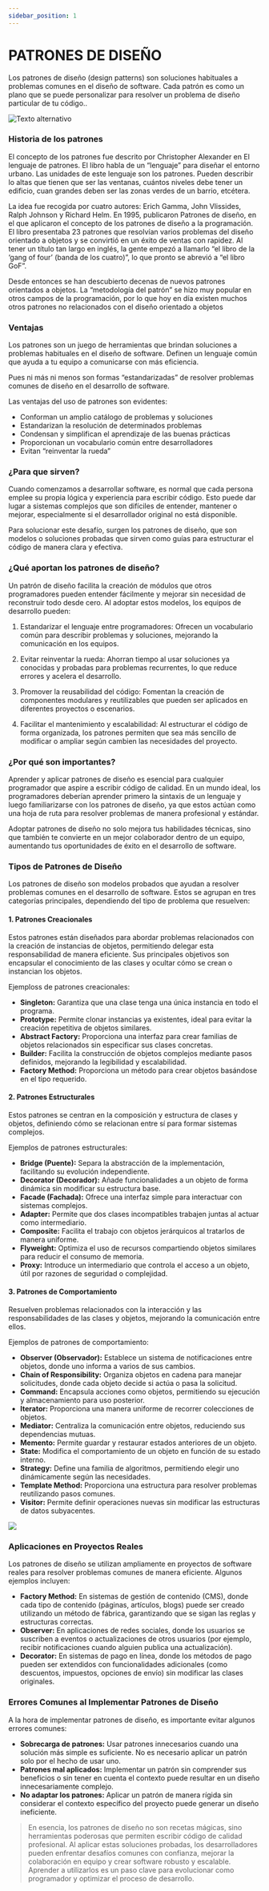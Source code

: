 ```yaml
---
sidebar_position: 1
---
```


# PATRONES DE DISEÑO
Los patrones de diseño (design patterns) son soluciones
habituales a problemas comunes en el diseño de
software. Cada patrón es como un plano que se
puede personalizar para resolver un problema de
diseño particular de tu código..

![Texto alternativo](https://binnariumedu.com/images/1.png "Título alternativo")


### Historia de los patrones
El concepto de los patrones fue descrito por Christopher Alexander en El lenguaje de patrones. El libro habla de un “lenguaje” para diseñar el entorno urbano. Las unidades de este lenguaje son los patrones. Pueden describir lo altas que tienen que ser las ventanas, cuántos niveles debe tener un edificio, cuan grandes deben ser las zonas verdes de un barrio, etcétera.

La idea fue recogida por cuatro autores: Erich Gamma, John Vlissides, Ralph Johnson y Richard Helm. En 1995, publicaron Patrones de diseño, en el que aplicaron el concepto de los patrones de diseño a la programación. El libro presentaba 23 patrones que resolvían varios problemas del diseño orientado a objetos y se convirtió en un éxito de ventas con rapidez. Al tener un título tan largo en inglés, la gente empezó a llamarlo “el libro de la ‘gang of four’ (banda de los cuatro)”, lo que pronto se abrevió a “el libro GoF”.

Desde entonces se han descubierto decenas de nuevos patrones orientados a objetos. La “metodología del patrón” se hizo muy popular en otros campos de la programación, por lo que hoy en día existen muchos otros patrones no relacionados con el diseño orientado a objetos

### Ventajas

Los patrones son un juego de herramientas que
brindan soluciones a problemas habituales
en el diseño de software. Definen un
lenguaje común que ayuda a tu
equipo a comunicarse
con más eficiencia.

Pues ni más ni menos son formas “estandarizadas” de resolver problemas comunes de diseño en el desarrollo de software.

Las ventajas del uso de patrones son evidentes:

  * Conforman un amplio catálogo de problemas y soluciones
  * Estandarizan la resolución de determinados problemas
  * Condensan y simplifican el aprendizaje de las buenas prácticas
  * Proporcionan un vocabulario común entre desarrolladores
  * Evitan “reinventar la rueda”


### ¿Para que sirven?

Cuando comenzamos a desarrollar software, es normal que cada persona emplee su propia lógica y experiencia para escribir código. Esto puede dar lugar a sistemas complejos que son difíciles de entender, mantener o mejorar, especialmente si el desarrollador original no está disponible.

Para solucionar este desafío, surgen los patrones de diseño, que son modelos o soluciones probadas que sirven como guías para estructurar el código de manera clara y efectiva.

### ¿Qué aportan los patrones de diseño?

Un patrón de diseño facilita la creación de módulos que otros programadores pueden entender fácilmente y mejorar sin necesidad de reconstruir todo desde cero. Al adoptar estos modelos, los equipos de desarrollo pueden:

1. Estandarizar el lenguaje entre programadores: Ofrecen un vocabulario común para describir problemas y soluciones, mejorando la comunicación en los equipos.

2. Evitar reinventar la rueda: Ahorran tiempo al usar soluciones ya conocidas y probadas para problemas recurrentes, lo que reduce errores y acelera el desarrollo.

3. Promover la reusabilidad del código: Fomentan la creación de componentes modulares y reutilizables que pueden ser aplicados en diferentes proyectos o escenarios.

4. Facilitar el mantenimiento y escalabilidad: Al estructurar el código de forma organizada, los patrones permiten que sea más sencillo de modificar o ampliar según cambien las necesidades del proyecto.

### ¿Por qué son importantes?
Aprender y aplicar patrones de diseño es esencial para cualquier programador que aspire a escribir código de calidad. En un mundo ideal, los programadores deberían aprender primero la sintaxis de un lenguaje y luego familiarizarse con los patrones de diseño, ya que estos actúan como una hoja de ruta para resolver problemas de manera profesional y estándar.

Adoptar patrones de diseño no solo mejora tus habilidades técnicas, sino que también te convierte en un mejor colaborador dentro de un equipo, aumentando tus oportunidades de éxito en el desarrollo de software.

### Tipos de Patrones de Diseño
Los patrones de diseño son modelos probados que ayudan a resolver problemas comunes en el desarrollo de software. Estos se agrupan en tres categorías principales, dependiendo del tipo de problema que resuelven:

####  1. Patrones Creacionales

Estos patrones están diseñados para abordar problemas relacionados con la creación de instancias de objetos, permitiendo delegar esta responsabilidad de manera eficiente. Sus principales objetivos son encapsular el conocimiento de las clases y ocultar cómo se crean o instancian los objetos.

Ejemploss de patrones creacionales:

* **Singleton:** Garantiza que una clase tenga una única instancia en todo el programa.
* **Prototype:** Permite clonar instancias ya existentes, ideal para evitar la creación repetitiva de objetos similares.
* **Abstract Factory:** Proporciona una interfaz para crear familias de objetos relacionados sin especificar sus clases concretas.
* **Builder:** Facilita la construcción de objetos complejos mediante pasos definidos, mejorando la legibilidad y escalabilidad.
* **Factory Method:** Proporciona un método para crear objetos basándose en el tipo requerido.

#### 2. Patrones Estructurales

Estos patrones se centran en la composición y estructura de clases y objetos, definiendo cómo se relacionan entre sí para formar sistemas complejos.

Ejemplos de patrones estructurales:

* **Bridge (Puente):** Separa la abstracción de la implementación, facilitando su evolución independiente.
* **Decorator (Decorador):** Añade funcionalidades a un objeto de forma dinámica sin modificar su estructura base.
* **Facade (Fachada):** Ofrece una interfaz simple para interactuar con sistemas complejos.
* **Adapter:** Permite que dos clases incompatibles trabajen juntas al actuar como intermediario.
* **Composite:** Facilita el trabajo con objetos jerárquicos al tratarlos de manera uniforme.
* **Flyweight:** Optimiza el uso de recursos compartiendo objetos similares para reducir el consumo de memoria.
* **Proxy:** Introduce un intermediario que controla el acceso a un objeto, útil por razones de seguridad o complejidad.

#### 3. Patrones de Comportamiento
Resuelven problemas relacionados con la interacción y las responsabilidades de las clases y objetos, mejorando la comunicación entre ellos.

Ejemplos de patrones de comportamiento:

* **Observer (Observador):** Establece un sistema de notificaciones entre objetos, donde uno informa a varios de sus cambios.
* **Chain of Responsibility:** Organiza objetos en cadena para manejar solicitudes, donde cada objeto decide si actúa o pasa la solicitud.
* **Command:** Encapsula acciones como objetos, permitiendo su ejecución y almacenamiento para uso posterior.
* **Iterator:** Proporciona una manera uniforme de recorrer colecciones de objetos.
* **Mediator:** Centraliza la comunicación entre objetos, reduciendo sus dependencias mutuas.
* **Memento:** Permite guardar y restaurar estados anteriores de un objeto.
* **State:** Modifica el comportamiento de un objeto en función de su estado interno.
* **Strategy:** Define una familia de algoritmos, permitiendo elegir uno dinámicamente según las necesidades.
* **Template Method:** Proporciona una estructura para resolver problemas reutilizando pasos comunes.
* **Visitor:** Permite definir operaciones nuevas sin modificar las estructuras de datos subyacentes.

![](https://profile.es/wp-content/media/Patrones-de-diseno-de-software.png)

### Aplicaciones en Proyectos Reales

Los patrones de diseño se utilizan ampliamente en proyectos de software reales para resolver problemas comunes de manera eficiente. Algunos ejemplos incluyen:

- **Factory Method:** En sistemas de gestión de contenido (CMS), donde cada tipo de contenido (páginas, artículos, blogs) puede ser creado utilizando un método de fábrica, garantizando que se sigan las reglas y estructuras correctas.
- **Observer:** En aplicaciones de redes sociales, donde los usuarios se suscriben a eventos o actualizaciones de otros usuarios (por ejemplo, recibir notificaciones cuando alguien publica una actualización).
- **Decorator:** En sistemas de pago en línea, donde los métodos de pago pueden ser extendidos con funcionalidades adicionales (como descuentos, impuestos, opciones de envío) sin modificar las clases originales.

### Errores Comunes al Implementar Patrones de Diseño

A la hora de implementar patrones de diseño, es importante evitar algunos errores comunes:

- **Sobrecarga de patrones:** Usar patrones innecesarios cuando una solución más simple es suficiente. No es necesario aplicar un patrón solo por el hecho de usar uno.
- **Patrones mal aplicados:** Implementar un patrón sin comprender sus beneficios o sin tener en cuenta el contexto puede resultar en un diseño innecesariamente complejo.
- **No adaptar los patrones:** Aplicar un patrón de manera rígida sin considerar el contexto específico del proyecto puede generar un diseño ineficiente.

>En esencia, los patrones de diseño no son recetas mágicas, sino herramientas poderosas que permiten escribir código de calidad profesional. Al aplicar estas soluciones probadas, los desarrolladores pueden enfrentar desafíos comunes con confianza, mejorar la colaboración en equipo y crear software robusto y escalable. Aprender a utilizarlos es un paso clave para evolucionar como programador y optimizar el proceso de desarrollo.

